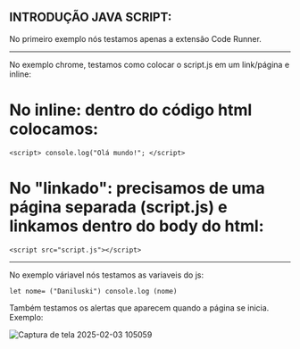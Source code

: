 ## INTRODUÇÃO JAVA SCRIPT:
 
 No primeiro exemplo nós testamos apenas a extensão Code Runner.
<hr>
No exemplo chrome, testamos como colocar o script.js em um link/página e inline:


# No inline: dentro do código html colocamos:

```<script> console.log("Olá mundo!"; </script>```


# No "linkado": precisamos de uma página separada (script.js) e linkamos dentro do body do html:

```<script src="script.js"></script>```
<hr>

No exemplo váriavel nós testamos as variaveis do js:

```let nome= ("Daniluski") console.log (nome)```

Também testamos os alertas que aparecem quando a página se inicia. Exemplo:

![Captura de tela 2025-02-03 105059](https://github.com/user-attachments/assets/9d7baddf-38bf-49ed-8bec-df1b3fee5842)

